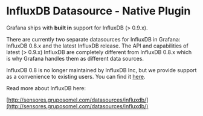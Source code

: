 # InfluxDB Datasource -  Native Plugin

Grafana ships with **built in** support for InfluxDB (> 0.9.x).

There are currently two separate datasources for InfluxDB in Grafana: InfluxDB 0.8.x and the latest InfluxDB release. The API and capabilities of latest (> 0.9.x) InfluxDB are completely different from InfluxDB 0.8.x which is why Grafana handles them as different data sources.

InfluxDB 0.8 is no longer maintained by InfluxDB Inc, but we provide support as a convenience to existing users. You can find it [here](https://gruposomel.com/plugins/grafana-influxdb-08-datasource).

Read more about InfluxDB here:

[http://sensores.gruposomel.com/datasources/influxdb/](http://sensores.gruposomel.com/datasources/influxdb/)
